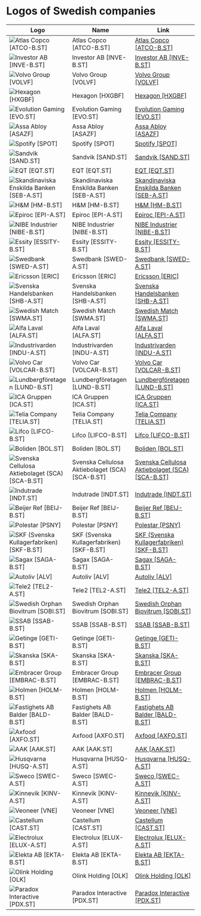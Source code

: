 # Logos of Swedish companies

| Logo | Name  | Link |
| ---- | ----  | ---- |
| ![Atlas Copco [ATCO-B.ST]](/img/128/ATCO-B.ST-be4e2232.png) | Atlas Copco [ATCO-B.ST] | [Atlas Copco [ATCO-B.ST]](atlas-copco/logo/)
| ![Investor AB [INVE-B.ST]](/img/128/INVE-B.ST-0836f243.png) | Investor AB [INVE-B.ST] | [Investor AB [INVE-B.ST]](investor-ab/logo/)
| ![Volvo Group [VOLVF]](/img/128/VOLVF-85309018.png) | Volvo Group [VOLVF] | [Volvo Group [VOLVF]](volvo/logo/)
| ![Hexagon [HXGBF]](/img/128/HXGBF-61c4d28c.png) | Hexagon [HXGBF] | [Hexagon [HXGBF]](hexagon/logo/)
| ![Evolution Gaming [EVO.ST]](/img/128/EVO.ST-6a461b01.png) | Evolution Gaming [EVO.ST] | [Evolution Gaming [EVO.ST]](evolution-gaming/logo/)
| ![Assa Abloy [ASAZF]](/img/128/ASAZF-952df4d6.png) | Assa Abloy [ASAZF] | [Assa Abloy [ASAZF]](assa-abloy/logo/)
| ![Spotify [SPOT]](/img/128/SPOT-123b0908.png) | Spotify [SPOT] | [Spotify [SPOT]](spotify/logo/)
| ![Sandvik [SAND.ST]](/img/128/SAND.ST-2ee096c3.png) | Sandvik [SAND.ST] | [Sandvik [SAND.ST]](sandvik/logo/)
| ![EQT [EQT.ST]](/img/128/EQT.ST-09d36e68.png) | EQT [EQT.ST] | [EQT [EQT.ST]](eqt/logo/)
| ![Skandinaviska Enskilda Banken [SEB-A.ST]](/img/128/SEB-A.ST-56ceabd6.png) | Skandinaviska Enskilda Banken [SEB-A.ST] | [Skandinaviska Enskilda Banken [SEB-A.ST]](skandinaviska-enskilda-banken/logo/)
| ![H&M [HM-B.ST]](/img/128/HM-B.ST-c8a229fc.png) | H&M [HM-B.ST] | [H&M [HM-B.ST]](h-m/logo/)
| ![Epiroc [EPI-A.ST]](/img/128/EPI-A.ST-97690c52.png) | Epiroc [EPI-A.ST] | [Epiroc [EPI-A.ST]](epiroc/logo/)
| ![NIBE Industrier [NIBE-B.ST]](/img/128/NIBE-B.ST-2c1bfdb4.png) | NIBE Industrier [NIBE-B.ST] | [NIBE Industrier [NIBE-B.ST]](nibe-industrier/logo/)
| ![Essity [ESSITY-B.ST]](/img/128/ESSITY-B.ST-43545c3f.png) | Essity [ESSITY-B.ST] | [Essity [ESSITY-B.ST]](essity/logo/)
| ![Swedbank [SWED-A.ST]](/img/128/SWED-A.ST-313bf91b.png) | Swedbank [SWED-A.ST] | [Swedbank [SWED-A.ST]](swedbank/logo/)
| ![Ericsson [ERIC]](/img/128/ERIC-c212c950.png) | Ericsson [ERIC] | [Ericsson [ERIC]](ericsson/logo/)
| ![Svenska Handelsbanken [SHB-A.ST]](/img/128/SHB-A.ST-5453f201.png) | Svenska Handelsbanken [SHB-A.ST] | [Svenska Handelsbanken [SHB-A.ST]](svenska-handelsbanken/logo/)
| ![Swedish Match [SWMA.ST]](/img/128/SWMA.ST-a454085a.png) | Swedish Match [SWMA.ST] | [Swedish Match [SWMA.ST]](swedish-match/logo/)
| ![Alfa Laval [ALFA.ST]](/img/128/ALFA.ST-d664d0ee.png) | Alfa Laval [ALFA.ST] | [Alfa Laval [ALFA.ST]](alfa-laval/logo/)
| ![Industrivarden [INDU-A.ST]](/img/128/INDU-A.ST-ea7e95d5.png) | Industrivarden [INDU-A.ST] | [Industrivarden [INDU-A.ST]](industrivarden/logo/)
| ![Volvo Car [VOLCAR-B.ST]](/img/128/VOLCAR-B.ST-c84f14a5.png) | Volvo Car [VOLCAR-B.ST] | [Volvo Car [VOLCAR-B.ST]](volvo-car/logo/)
| ![Lundbergföretagen [LUND-B.ST]](/img/128/LUND-B.ST-80a58ce3.png) | Lundbergföretagen [LUND-B.ST] | [Lundbergföretagen [LUND-B.ST]](lundbergforetagen/logo/)
| ![ICA Gruppen [ICA.ST]](/img/128/ICA.ST-44d9a1d0.png) | ICA Gruppen [ICA.ST] | [ICA Gruppen [ICA.ST]](ica-gruppen/logo/)
| ![Telia Company [TELIA.ST]](/img/128/TELIA.ST-8ec7c57d.png) | Telia Company [TELIA.ST] | [Telia Company [TELIA.ST]](telia-company/logo/)
| ![Lifco [LIFCO-B.ST]](/img/128/LIFCO-B.ST-7136ebf5.png) | Lifco [LIFCO-B.ST] | [Lifco [LIFCO-B.ST]](lifco/logo/)
| ![Boliden [BOL.ST]](/img/128/BOL.ST-6a6c241a.png) | Boliden [BOL.ST] | [Boliden [BOL.ST]](boliden/logo/)
| ![Svenska Cellulosa Aktiebolaget (SCA) [SCA-B.ST]](/img/128/SCA-B.ST-272bc2f1.png) | Svenska Cellulosa Aktiebolaget (SCA) [SCA-B.ST] | [Svenska Cellulosa Aktiebolaget (SCA) [SCA-B.ST]](svenska-cellulosa-aktiebolaget-sca/logo/)
| ![Indutrade [INDT.ST]](/img/128/INDT.ST-f2a0b052.png) | Indutrade [INDT.ST] | [Indutrade [INDT.ST]](indutrade/logo/)
| ![Beijer Ref [BEIJ-B.ST]](/img/128/BEIJ-B.ST-8b2f5b15.png) | Beijer Ref [BEIJ-B.ST] | [Beijer Ref [BEIJ-B.ST]](beijer-ref/logo/)
| ![Polestar [PSNY]](/img/128/PSNY-97ffa9f3.png) | Polestar [PSNY] | [Polestar [PSNY]](polestar/logo/)
| ![SKF (Svenska Kullagerfabriken) [SKF-B.ST]](/img/128/SKF-B.ST-5bd20d0f.png) | SKF (Svenska Kullagerfabriken) [SKF-B.ST] | [SKF (Svenska Kullagerfabriken) [SKF-B.ST]](svenska-kullagerfabriken/logo/)
| ![Sagax [SAGA-B.ST]](/img/128/SAGA-B.ST-3c0cf5b8.png) | Sagax [SAGA-B.ST] | [Sagax [SAGA-B.ST]](sagax/logo/)
| ![Autoliv [ALV]](/img/128/ALV-608c7e8e.png) | Autoliv [ALV] | [Autoliv [ALV]](autoliv/logo/)
| ![Tele2 [TEL2-A.ST]](/img/128/TEL2-A.ST-a17ed436.png) | Tele2 [TEL2-A.ST] | [Tele2 [TEL2-A.ST]](tele2/logo/)
| ![Swedish Orphan Biovitrum [SOBI.ST]](/img/128/SOBI.ST-89746397.png) | Swedish Orphan Biovitrum [SOBI.ST] | [Swedish Orphan Biovitrum [SOBI.ST]](sobi/logo/)
| ![SSAB [SSAB-B.ST]](/img/128/SSAB-B.ST-660ef2e4.png) | SSAB [SSAB-B.ST] | [SSAB [SSAB-B.ST]](ssab/logo/)
| ![Getinge [GETI-B.ST]](/img/128/GETI-B.ST-bd4cc554.png) | Getinge [GETI-B.ST] | [Getinge [GETI-B.ST]](getinge/logo/)
| ![Skanska [SKA-B.ST]](/img/128/SKA-B.ST-6d3b1ac6.png) | Skanska [SKA-B.ST] | [Skanska [SKA-B.ST]](skanska/logo/)
| ![Embracer Group [EMBRAC-B.ST]](/img/128/EMBRAC-B.ST-9234395c.png) | Embracer Group [EMBRAC-B.ST] | [Embracer Group [EMBRAC-B.ST]](embracer/logo/)
| ![Holmen [HOLM-B.ST]](/img/128/HOLM-B.ST-b9320002.png) | Holmen [HOLM-B.ST] | [Holmen [HOLM-B.ST]](holmen/logo/)
| ![Fastighets AB Balder [BALD-B.ST]](/img/128/BALD-B.ST-67c638b3.png) | Fastighets AB Balder [BALD-B.ST] | [Fastighets AB Balder [BALD-B.ST]](fastighets/logo/)
| ![Axfood [AXFO.ST]](/img/128/AXFO.ST-a2b2befc.png) | Axfood [AXFO.ST] | [Axfood [AXFO.ST]](axfood/logo/)
| ![AAK [AAK.ST]](/img/128/AAK.ST-c6d16b2b.png) | AAK [AAK.ST] | [AAK [AAK.ST]](aak/logo/)
| ![Husqvarna [HUSQ-A.ST]](/img/128/HUSQ-A.ST-33ecd4b6.png) | Husqvarna [HUSQ-A.ST] | [Husqvarna [HUSQ-A.ST]](husqvarna/logo/)
| ![Sweco [SWEC-A.ST]](/img/128/SWEC-A.ST-6a038a72.png) | Sweco [SWEC-A.ST] | [Sweco [SWEC-A.ST]](sweco/logo/)
| ![Kinnevik [KINV-A.ST]](/img/128/KINV-A.ST-626460ea.png) | Kinnevik [KINV-A.ST] | [Kinnevik [KINV-A.ST]](kinnevik/logo/)
| ![Veoneer [VNE]](/img/128/VNE-43ddccbd.png) | Veoneer [VNE] | [Veoneer [VNE]](veoneer/logo/)
| ![Castellum [CAST.ST]](/img/128/CAST.ST-c83ec32f.png) | Castellum [CAST.ST] | [Castellum [CAST.ST]](castellum/logo/)
| ![Electrolux [ELUX-A.ST]](/img/128/ELUX-A.ST-15206a48.png) | Electrolux [ELUX-A.ST] | [Electrolux [ELUX-A.ST]](electrolux/logo/)
| ![Elekta AB [EKTA-B.ST]](/img/128/EKTA-B.ST-bc60e5df.png) | Elekta AB [EKTA-B.ST] | [Elekta AB [EKTA-B.ST]](elekta/logo/)
| ![Olink Holding [OLK]](/img/128/OLK-c8c69e80.png) | Olink Holding [OLK] | [Olink Holding [OLK]](olink/logo/)
| ![Paradox Interactive [PDX.ST]](/img/128/PDX.ST-3eed416d.png) | Paradox Interactive [PDX.ST] | [Paradox Interactive [PDX.ST]](paradox-interactive/logo/)
